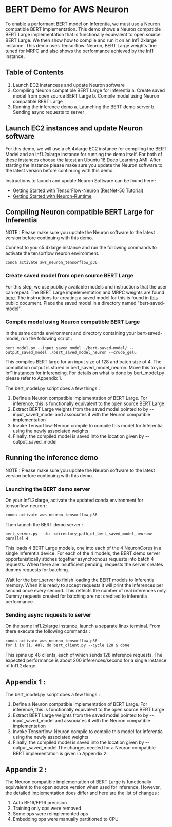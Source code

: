 # BERT Demo for AWS Neuron

To enable a performant BERT model on Inferentia, we must use a Neuron compatible BERT implementation. This demo shows a Neuron compatible BERT Large implementation that is functionally equivalent to open source BERT Large. We then show how to compile and run it on an Inf1.2xlarge instance. This demo uses Tensorflow-Neuron, BERT Large weights fine tuned for MRPC and also shows the performance achieved by the Inf1 instance. 

## Table of Contents

1. Launch EC2 instanceas and update Neuron software
2. Compiling Neuron compatible BERT Large for Inferentia
   a. Create saved model from open source BERT Large
   b. Compile model using Neuron compatible BERT Large
3. Running the inference demo
   a. Launching the BERT demo server
   b. Sending async requests to server

## Launch EC2 instances and update Neuron software

For this demo, we will use a c5.4xlarge EC2 instance for compiling the BERT Model and an Inf1.2xlarge instance for running the demo itself. For both of these instances choose the latest an Ubuntu 18 Deep Learning AMI. After starting the instance please make sure you update the Neuron software to the latest version before continuing with this demo.

Instructions to launch and update Neuron Software can be found here :
* [Getting Started with TensorFlow-Neuron (ResNet-50 Tutorial)](../../../docs/tensorflow-neuron/tutorial-compile-infer.md)
* [Getting Started with Neuron-Runtime](../../../docs/neuron-runtime/nrt_start.md)


## Compiling Neuron compatible BERT Large for Inferentia
NOTE : Please make sure you update the Neuron software to the latest version before continuing with this demo.

Connect to you c5.4xlarge instance and run the following commands to activate the tensorflow neuron environment.

```
conda activate aws_neuron_tensorflow_p36

```

### Create saved model from open source BERT Large
For this step, we use publicly available models and instructions that the user can repeat. The BERT Large impelementation and MRPC weights are found [here](https://github.com/google-research/bert). The instructions for creating a saved model for this is found in [this](https://github.com/google-research/bert/issues/146) public document. Place the saved model in a directory named "bert-saved-model".

### Compile model using Neuron compatible BERT Large 
In the same conda environment and directory containing your bert-saved-model, run the following script :

```
bert_model.py --input_saved_model ./bert-saved-model/ --output_saved_model ./bert_saved_model_neuron --crude_gelu
```

This compiles BERT large for an input size of 128 and batch size of 4. The compilation output is stored in bert_saved_model_neuron. Move this to your Inf1 instances for inferencing. For details on what is done by bert_model.py please refer to Appendix 1.

The bert_model.py script does a few things :
1. Define a Neuron compatible implementation of BERT Large. For inference, this is functionally equivalent to the open source BERT Large
2. Extract BERT Large weights from the saved model pointed to by --input_saved_model and associates it with the Neuron compatible implementation
3. Invoke Tensorflow-Neuron compile to compile this model for Inferentia using the newly associated weights
4. Finally, the compiled model is saved into the location given by --output_saved_model


## Running the inference demo
NOTE : Please make sure you update the Neuron software to the latest version before continuing with this demo.

### Launching the BERT demo server
On your Inf1.2xlarge, activate the updated conda environment for tensorflow-neuron :

```
conda activate aws_neuron_tensorflow_p36

```

Then launch the BERT demo server :
```
bert_server.py --dir <directory_path_of_bert_saved_model_neuron> --parallel 4
```
This loads 4 BERT Large models, one into each of the 4 NeuronCores in a single Inferentia device. For each of the 4 models, the BERT demo server opportunistically stiches together asynchronous requests into batch 4 requests. When there are insufficient pending, requests the server creates dummy requests for batching.

Wait for the bert_server to finish loading the BERT models to Inferentia memory. When it is ready to accept requests it will print the inferences per second once every second. This reflects the number of real inferences only. Dummy requests created for batching are not credited to inferentia performance.

### Sending async requests to server
On the same Inf1.2xlarge instance, launch a separate linux terminal. From there execute the following commands :

```
conda activate aws_neuron_tensorflow_p36
for i in {1..48}; do bert_client.py --cycle 128 & done
```

This spins up 48 clients, each of which sends 128 inference requests. The expected performance is about 200 inferences/second for a single instance of Inf1.2xlarge.


## Appendix 1 :
The bert_model.py script does a few things :
1. Define a Neuron compatible implementation of BERT Large. For inference, this is functionally equivalent to the open source BERT Large
2. Extract BERT Large weights from the saved model pointed to by --input_saved_model and associates it with the Neuron compatible implementation
3. Invoke Tensorflow-Neuron compile to compile this model for Inferentia using the newly associated weights
4. Finally, the compiled model is saved into the location given by --output_saved_model
The changes needed for a Neuron compatible BERT implementation is given in Appendix 2.


## Appendix 2 :
The Neuron compatible implementation of BERT Large is functionally equivalent to the open source version when used for inference. However, the detailed implementation does differ and here are the list of changes :

1. Auto BF16/FP16 precision
2. Training only ops were removed
3. Some ops were reimplemented ops
4. Embedding ops were manually partitioned to CPU



